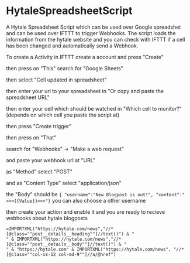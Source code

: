# HytaleSpreadsheetScript
A Hytale Spreadsheet Script which can be used over Google spreadshet and can be used over IFTTT to trigger Webhooks.
The script loads the information from the hytale website and you can check with IFTTT if a cell has been changed and automatically send a Webhook.

To create a Activity in IFTTT create a account and press "Create"

then press on "This" search for "Google Sheets"

then select "Cell updated in spreadsheet"

then enter your url to your spreadsheet in "Or copy and paste the spreadsheet URL"

then enter your cell which should be watched in "Which cell to monitor?" (depends on which cell you paste the script at)

then press "Create trigger"

then press on "That"

search for "Webhooks" -> "Make a web request"

and paste your webhook url at "URL"

as "Method" select "POST"

and as "Content Type" select "application/json"

the "Body" should be ```{ "username":"New Blogpost is out!", "content":"<<<{{Value}}>>>"}``` you can also choose a other username

then create your action and enable it and you are ready to recieve webhooks about hytale blogposts

```
=IMPORTXML("https://hytale.com/news","//*[@class=""post__details__heading""]//text()") & "
" & IMPORTXML("https://hytale.com/news","//*[@class=""post__details__body""]//text()") & "
" & "https://hytale.com" & IMPORTXML("https://hytale.com/news", "//*[@class=""col-xs-12 col-md-9""]//a/@href")
```
